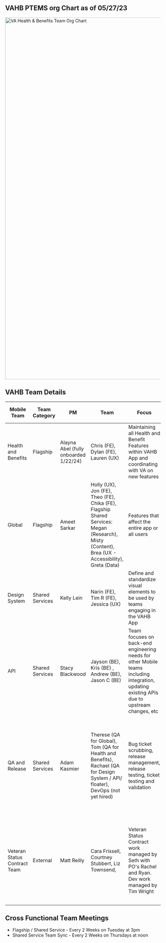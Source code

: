 ## VAHB PTEMS org Chart as of 05/27/23

<img width="1169" alt="VA Health & Benefits Team Org Chart" src="https://github.com/department-of-veterans-affairs/va.gov-team/assets/1401704/e2cedb8d-bed9-44ff-930f-335a252dfbf1">

## VAHB Team Details 

| Mobile Team | Team Category| PM | Team | Focus | Team Ticket Label | Ceremonies | Slack Channel 
| ------------| ----| ----| -----| -----| -------------| -----------|--------| 
| Health and Benefits | Flagship | Alayna Abel (fully onboarded 1/22/24) | Chris (FE), Dylan (FE), Lauren (UX) | Maintaining all Health and Benefit Features within VAHB App and coordinating with VA on new features | Health | Standup: Tues/Wed 12pm; Grooming 12:30 Thursdays | va-mobile-health-benefits|
| Global | Flagship | Ameet Sarkar | Holly (UX), Jon (FE), Theo (FE), Chika (FE), Flagship Shared Services: Megan (Research), Misty (Content), Brea (UX - Accessibility), Greta (Data) | Features that affect the entire app or all users | global | global   Standup: Mon - Thurs 1:30; Grooming: 1pm Wednesdays; Retros: 130 every other Thursday | va-mobile-global|  
| Design System  | Shared Services |Kelly Lein | Narin (FE), Tim R (FE), Jessica (UX) | Define and standardize visual elements to be used by teams engaging in the VAHB App  | design-system  | Standup: Mon - Thurs 4pm |  va-mobile-app-design-system |
| API  |Shared Services | Stacy Blackwood | Jayson (BE), Kris (BE) , Andrew (BE), Jason C (BE)| Team focuses on back-end engineering needs for other Mobile teams including integration, updating existing APIs due to upstream changes, etc  | | | va-mobile-api-engineering
| QA and Release   | Shared Services| Adam Kasmier |Therese (QA for Global), Tom (QA for Health and Benefits), Rachael (QA for Design System / API/ floater), DevOps (not yet hired) | Bug ticket scrubbing, release management, release testing, ticket testing and validation  | QA and Release | Standup Monday / Wednesday 4pm  , Grooming - as needed for dept process debt, Retro - 4pm 3rd Thursday of the month , QA agents to attend all of their team’s ceremonies | va-mobile-app-qa| 
| Veteran Status Contract Team | External |  Matt Reilly | Cara Frissell, Courtney Stubbert, Liz Townsend, | Veteran Status Contract work managed by Seth with PO's Rachel and Ryan. Dev work managed by Tim Wright|  veteran-status| Mobile team not provided direction on how to support this team when instructed to break into teams. Re-followed up with Seth / Tim on 12/6 via slack and no update | va-mobile-veteran-status-id | 


## Cross Functional Team Meetings
* Flagship / Shared Service - Every 2 Weeks on Tuesday at 3pm
* Shared Service Team Sync - Every 2 Weeks on Thursdays at noon
